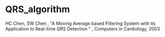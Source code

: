 QRS_algorithm
=============

 HC Chen, SW Chen , "A Moving Average based Filtering System with its Application to Real-time QRS  Detection " , Computers in Cardiology, 2003
